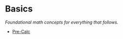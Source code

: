 <!-- Basics/index.md -->
# Basics
*Foundational math concepts for everything that follows.*

- [Pre-Calc](Basics\Pre-Calc.md)

